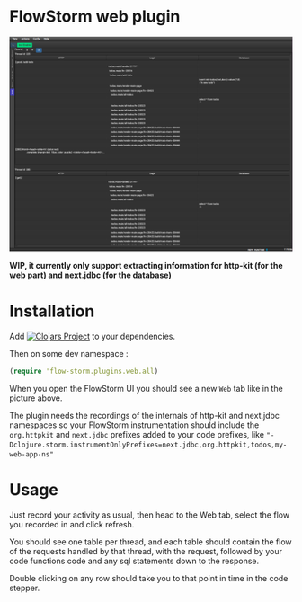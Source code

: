# FlowStorm web plugin

![demo](./images/plugin_demo.png)

**WIP, it currently only support extracting information for http-kit (for the web part) and next.jdbc (for the database)**

# Installation

Add [![Clojars Project](https://img.shields.io/clojars/v/com.github.flow-storm/flow-storm-web-plugin.svg)](https://clojars.org/com.github.flow-storm/flow-storm-web-plugin) 
to your dependencies.

Then on some dev namespace :

```clojure
(require 'flow-storm.plugins.web.all)
```

When you open the FlowStorm UI you should see a new `Web` tab like in the picture above.

The plugin needs the recordings of the internals of http-kit and next.jdbc namespaces so your FlowStorm instrumentation should include 
the `org.httpkit` and `next.jdbc` prefixes added to your code prefixes, like `"-Dclojure.storm.instrumentOnlyPrefixes=next.jdbc,org.httpkit,todos,my-web-app-ns"`

# Usage

Just record your activity as usual, then head to the Web tab, select the flow you recorded in and click refresh.

You should see one table per thread, and each table should contain the flow of the requests handled by that thread,
with the request, followed by your code functions code and any sql statements down to the response.

Double clicking on any row should take you to that point in time in the code stepper.
